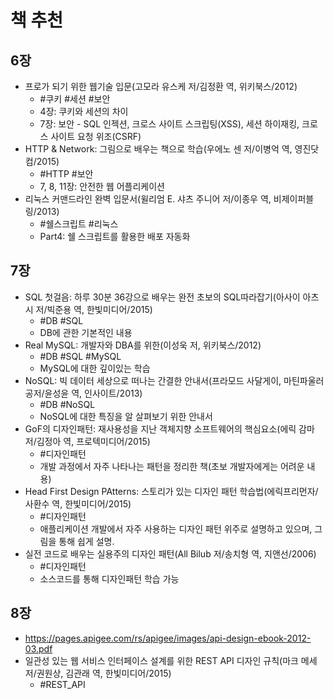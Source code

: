 # 책 추천
## 6장
- 프로가 되기 위한 웹기술 입문(고모라 유스케 저/김정환 역, 위키북스/2012)
    - #쿠키 #세션 #보안
    - 4장: 쿠키와 세션의 차이
    - 7장: 보안 - SQL 인젝션, 크로스 사이트 스크립팅(XSS), 세션 하이재킹, 크로스 사이트 요청 위조(CSRF)
- HTTP & Network: 그림으로 배우는 책으로 학습(우에노 센 저/이병억 역, 영진닷컴/2015)
    - #HTTP #보안
    - 7, 8, 11장: 안전한 웹 어플리케이션
- 리눅스 커맨드라인 완벽 입문서(윌리엄 E. 샤츠 주니어 저/이종우 역, 비제이퍼블링/2013)
    - #쉘스크립트 #리눅스
    - Part4: 쉘 스크립트를 활용한 배포 자동화

## 7장
- SQL 첫걸음: 하루 30분 36강으로 배우는 완전 초보의 SQL따라잡기(아사이 아츠시 저/빅준용 역, 한빛미디어/2015)
    - #DB #SQL
    - DB에 관한 기본적인 내용
- Real MySQL: 개발자와 DBA를 위한(이성욱 저, 위키북스/2012)
    - #DB #SQL #MySQL
    - MySQL에 대한 깊이있는 학습
- NoSQL: 빅 데이터 세상으로 떠나는 간결한 안내서(프라모드 사달게이, 마틴파울러 공저/윤성윤 역, 인사이트/2013)
    - #DB #NoSQL
    - NoSQL에 대한 특징을 알 살펴보기 위한 안내서
- GoF의 디자인패턴: 재사용성을 지난 객체지향 소프트웨어의 핵심요소(에릭 감마 저/김정아 역, 프로텍미디어/2015)
    - #디자인패턴
    - 개발 과정에서 자주 나타나는 패턴을 정리한 책(초보 개발자에게는 어려운 내용)
- Head First Design PAtterns: 스토리가 있는 디자인 패턴 학습법(에릭프리먼자/사환수 역, 한빛미디어/2015)
    - #디자인패턴
    - 애플리케이션 개발에서 자주 사용하는 디자인 패턴 위주로 설명하고 있으며, 그림을 통해 쉽게 설명.
- 실전 코드로 배우는 실용주의 디자인 패턴(All Bilub 저/송치형 역, 지앤선/2006)
    - #디자인패턴
    - 소스코드를 통해 디자인패턴 학습 가능

## 8장 
- https://pages.apigee.com/rs/apigee/images/api-design-ebook-2012-03.pdf
- 일관성 있는 웹 서비스 인터페이스 설계를 위한 REST API 디자인 규칙(마크 메세 저/권원상, 김관래 역, 한빛미디어/2015)
    - #REST_API
